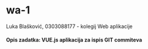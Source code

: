 # wa-1

 Luka Blašković, 0303088177 - kolegij Web aplikacije
#### Opis zadatka: VUE.js aplikacija za ispis GIT commiteva
